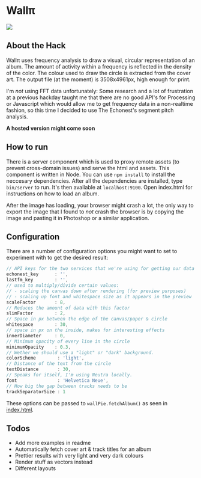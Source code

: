 # Wallπ
![](https://dl.dropbox.com/u/4905073/web%20UI.png)

## About the Hack
Wallπ uses frequency analysis to draw a visual, circular representation of an album. The amount of activity within a frequency is reflected in the density of the color. The colour used to draw the circle is extracted from the cover art. The output file (at the moment) is 3508x4961px, high enough for print.

I'm _not_ using FFT data unfortunately: Some research and a lot of frustration at a previous hackday taught me that there are no good API's for Processing or Javascript which would allow me to get frequency data in a non-realtime fashion, so this time I decided to use The Echonest's segment pitch analysis.

**A hosted version might come soon**

## How to run
There is a server component which is used to proxy remote assets (to prevent cross-domain issues) and serve the html and assets. This component is written in Node. You can use `npm install` to install the neccesary dependencies. After all the dependencies are installed, type `bin/server` to run. It's then available at `localhost:9100`. Open index.html for instructions on how to load an album.

After the image has loading, your browser might crash a lot, the only way to export the image that I found to _not_ crash the browser is by copying the image and pasting it in Photoshop or a similar application.

## Configuration
There are a number of configuration options you might want to set to experiment with to get the desired result:

```javascript
// API keys for the two services that we're using for getting our data
echonest_key      : '',
lastfm_key        : '',
// used to multiply/divide certain values:
// - scaling the canvas down after rendering (for preview purposes)
// - scaling up font and whitespace size as it appears in the preview
scaleFactor       : 8,
// Reduces the amount of data with this factor
slimFactor        : 2,
// Space in px between the edge of the canvas/paper & circle
whitespace        : 30,
// space in px on the inside, makes for interesting effects
innerDiameter     : 0,
// Minimum opacity of every line in the circle
minimumOpacity    : 0.3,
// Wether we should use a "light" or "dark" background.
colorScheme        : 'light',
// Distance of the text from the circle
textDistance       : 30,
// Speaks for itself, I'm using Neutra locally.
font               : 'Helvetica Neue',
// How big the gap between tracks needs to be
trackSeparatorSize : 1
```

These options can be passed to `wallPie.fetchAlbum()` as seen in [index.html](https://github.com/marcohamersma/WallPi/blob/master/public/index.html).

## Todos
-  Add more examples in readme
-  Automatically fetch cover art & track titles for an album
-  Prettier results with very light and very dark colours
-  Render stuff as vectors instead
-  Different layouts
